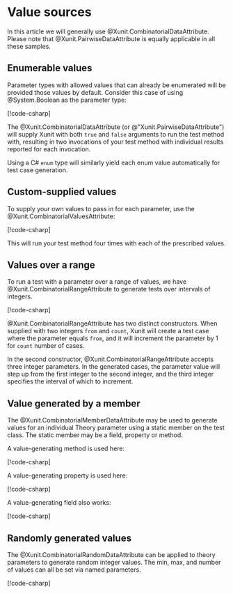 # Value sources

In this article we will generally use @Xunit.CombinatorialDataAttribute.
Please note that @Xunit.PairwiseDataAttribute is equally applicable in all these samples.

## Enumerable values

Parameter types with allowed values that can already be enumerated will be provided those values by default.
Consider this case of using @System.Boolean as the parameter type:

[!code-csharp[](../../samples/GettingStarted.cs#CombinatorialBool)]

The @Xunit.CombinatorialDataAttribute (or @"Xunit.PairwiseDataAttribute") will supply Xunit with both `true` and `false` arguments to run the test method with, resulting in two invocations of your test method with individual results reported for each invocation.

Using a C# `enum` type will similarly yield each enum value automatically for test case generation.

## Custom-supplied values

To supply your own values to pass in for each parameter, use the
@Xunit.CombinatorialValuesAttribute:

[!code-csharp[](../../samples/ValueSources.cs#CombinatorialValues)]

This will run your test method four times with each of the prescribed values.

## Values over a range

To run a test with a parameter over a range of values, we have
@Xunit.CombinatorialRangeAttribute to generate tests over intervals of integers.

[!code-csharp[](../../samples/ValueSources.cs#ValuesOverRange)]

@Xunit.CombinatorialRangeAttribute has two distinct constructors.
When supplied with two integers `from` and `count`, Xunit will create a test case where the parameter equals `from`, and it will increment the parameter by 1 for `count` number of cases.

In the second constructor, @Xunit.CombinatorialRangeAttribute accepts three integer parameters.
In the generated cases, the parameter value will step up from the first integer to the second integer, and the third integer specifies the interval of which to increment.

## Value generated by a member

The @Xunit.CombinatorialMemberDataAttribute may be used to generate values for an individual Theory parameter using a static member on the test class.
The static member may be a field, property or method.

A value-generating method is used here:

[!code-csharp[](../../samples/ValueSources.cs#GeneratedByMethod)]

A value-generating property is used here:

[!code-csharp[](../../samples/ValueSources.cs#GeneratedByProperty)]

A value-generating field also works:

[!code-csharp[](../../samples/ValueSources.cs#GeneratedByField)]

## Randomly generated values

The @Xunit.CombinatorialRandomDataAttribute can be applied to theory parameters to generate random integer values.
The min, max, and number of values can all be set via named parameters.

[!code-csharp[](../../samples/ValueSources.cs#CombinatorialRandomData)]

